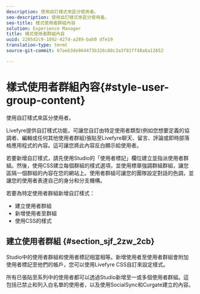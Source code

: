 ```yaml
---
description: 使用自訂樣式來區分使用者。
seo-description: 使用自訂樣式來區分使用者。
seo-title: 樣式使用者群組內容
solution: Experience Manager
title: 樣式使用者群組內容
uuid: 2205d2c9-1892-427d-a289-bab0 dfe19
translation-type: tm+mt
source-git-commit: 67aeb3de964473b326c88c3a3f81ff48a6a12652

---
```



# 樣式使用者群組內容{#style-user-group-content}

使用自訂樣式來區分使用者。

Livefyre提供自訂樣式功能，可讓您自訂由特定使用者類型(例如您想要定義的協調者、編輯或任何其他使用者群組)張貼至Livefyre聊天、留言、評論或即時部落格應用程式的內容。這可讓您將此內容反白顯示給使用者。

若要新增自訂樣式，請先使用Studio的「使用者標記」欄位建立並指派使用者群組。然後，使用CSS建立每個群組的樣式選項，並使用標章強調群組群組，讓您區隔一個群組的內容在您的網站上。使用者群組可讓您的團隊設定對話的色調，並讓您的使用者表達自己的身分和分支機構。

若要為特定使用者群組新增自訂樣式：

* 建立使用者群組
* 新增使用者至群組
* 使用CSS的樣式

## 建立使用者群組 {#section_sjf_2zw_2cb}

Studio中的使用者群組和使用者標記相當相等。新增使用者至使用者群組會附加使用者標記至他們的帳戶，您可以使用Livefyre CSS自訂來設定樣式。

所有已張貼至系列中的使用者都可以透過Studio新增至一或多個使用者群組。這包括已禁止和列入白名單的使用者，以及使用SocialSync和Curgate建立的內容。
